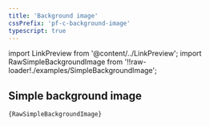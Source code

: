 ```yaml
---
title: 'Background image'
cssPrefix: 'pf-c-background-image'
typescript: true
---
```


import LinkPreview from '@content/../LinkPreview';
import RawSimpleBackgroundImage from '!!raw-loader!./examples/SimpleBackgroundImage';

## Simple background image

<LinkPreview name="Popout Example" path="simplebackgroundimage" />

<code className="language-nolive">{RawSimpleBackgroundImage}</code>
